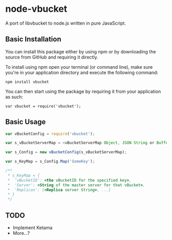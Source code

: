 node-vbucket
==============================================================

A port of libvbucket to node.js written in pure JavaScript.

Basic Installation
----------------------------

You can install this package either by using npm or by downloading the source from GitHub and requiring it directly.

To install using npm open your terminal (or command line), make sure you're in your application directory and execute the following command:

    npm install vbucket
    
You can then start using the package by requiring it from your application as such:

    var vbucket = require('vbucket');
    
Basic Usage
------------------

```javascript
var vBucketConfig = require('vbucket');

var s_vBucketServerMap = <vBucketServerMap Object, JSON String or Buffer>;

var s_Config = new vBucketConfig(s_vBucketServerMap);

var s_KeyMap = s_Config.Map('SomeKey');

/** 
 * s_KeyMap = { 
 * 	'vBucketID': <the vBucketID for the specified key>,
 * 	'Server': <String of the master server for that vBucket>,
 *	'Replicas': [<Replica server String>, ...]
 * }
 */
```

TODO
----

* Implement Ketama
* More...?